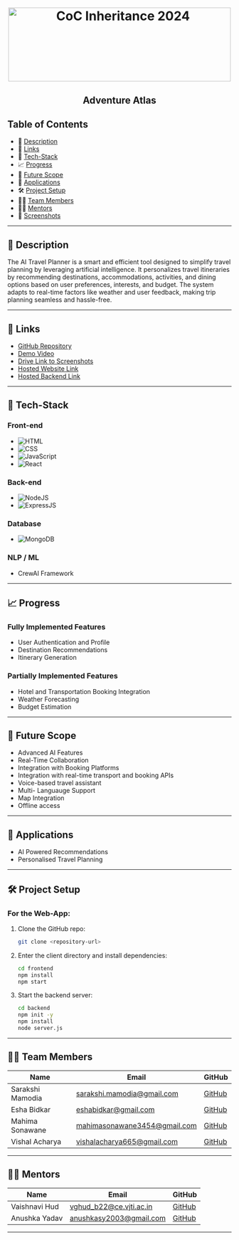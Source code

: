 <h1 align="center">
  <a href="https://github.com/CommunityOfCoders/Inheritance-2024">
    <img src="./Untitled.png" alt="CoC Inheritance 2024" width="500" height="166">
  </a>

## <p align="center">Adventure Atlas</p>


## Table of Contents
- 📝 [Description](#Description)
- 🔗 [Links](#links)
- 🤖 [Tech-Stack](#tech-stack)
- 📈 [Progress](#progress)
- 🔮 [Future Scope](#future-scope)
- 💸 [Applications](#applications)
- 🛠 [Project Setup](#project-setup)
- 👨‍💻 [Team Members](#team-members)
- 👨‍🏫 [Mentors](#mentors)
- 📱 [Screenshots](#screenshots)

---

## 📝 Description
The AI Travel Planner is a smart and efficient tool designed to simplify travel planning by leveraging artificial intelligence. It personalizes travel itineraries by recommending destinations, accommodations, activities, and dining options based on user preferences, interests, and budget. The system adapts to real-time factors like weather and user feedback, making trip planning seamless and hassle-free.

---

## 🔗 Links
- [GitHub Repository](https://github.com/smamodia/CerebroX)
- [Demo Video](#)
- [Drive Link to Screenshots](https://drive.google.com/drive/folders/10gP8l9yGi-y75g_Hxrmqgkot1-8gvJQ0?usp=sharing)
- [Hosted Website Link](#)
- [Hosted Backend Link](#)

---

## 🤖 Tech-Stack
### Front-end
- ![HTML](https://img.shields.io/badge/-HTML-orange)
- ![CSS](https://img.shields.io/badge/-CSS-blue)
- ![JavaScript](https://img.shields.io/badge/-JavaScript-yellow)
- ![React](https://img.shields.io/badge/-React-blue)

### Back-end
- ![NodeJS](https://img.shields.io/badge/-NodeJS-green)
- ![ExpressJS](https://img.shields.io/badge/-ExpressJS-black)

### Database
- ![MongoDB](https://img.shields.io/badge/-MongoDB-green)

### NLP / ML
- CrewAI Framework

---

## 📈 Progress
### Fully Implemented Features
- User Authentication and Profile
- Destination Recommendations
- Itinerary Generation 


### Partially Implemented Features
- Hotel and Transportation Booking Integration 
- Weather Forecasting
- Budget Estimation

---

## 🔮 Future Scope
- Advanced AI Features
- Real-Time Collaboration
- Integration with Booking Platforms
- Integration with real-time transport and booking APIs
- Voice-based travel assistant
- Multi- Languauge Support
- Map Integration
- Offline access

---

## 💸 Applications
- AI Powered Recommendations 
- Personalised Travel Planning

---

## 🛠 Project Setup
### For the Web-App:
1. Clone the GitHub repo:
   ```sh
   git clone <repository-url>
   ```
2. Enter the client directory and install dependencies:
   ```sh
   cd frontend
   npm install
   npm start
   ```
3. Start the backend server:
   ```sh
   cd backend
   npm init -y
   npm install
   node server.js
   ```

---

## 👨‍💻 Team Members
| Name  | Email | GitHub |
|--------|------------|----------|
| Sarakshi Mamodia | sarakshi.mamodia@gmail.com | [GitHub](https://github.com/smamodia) |
| Esha Bidkar | eshabidkar@gmail.com | [GitHub](https://github.com/EshaBidkar) |
| Mahima Sonawane | mahimasonawane3454@gmail.com | [GitHub](https://github.com/Mahi3454) |
| Vishal Acharya | vishalacharya665@gmail.com | [GitHub](https://github.com/vishalacharya09) |

---

## 👨‍🏫 Mentors
| Name  | Email | GitHub |
|--------|------------|----------|
| Vaishnavi Hud | vghud_b22@ce.vjti.ac.in  | [GitHub](https://github.com/VaishnaviHud) |
| Anushka Yadav | anushkasy2003@gmail.com | [GitHub](https://github.com/2412anushka) |

---

